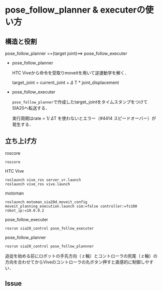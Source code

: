 # pose_follow_planner & executerの使い方

## 構造と役割

pose_follow_planner ==(target joint)==> pose_follow_executer

- pose_follow_planner

  HTC Viveから命令を受取りmoveitを用いて逆運動学を解く．

  target_joint = current_joint + $\Delta$ T * joint_displacement

- pose_follow_executer

  `pose_follow_planner`で作成したtarget_jointをタイムスタンプをつけてSIA20へ転送する．

  実行周期はrate = 1/ $\Delta$T を使わないとエラー（#4414 スピードオーバー）が発生する．

## 立ち上げ方

roscore

```
roscore 
```

HTC Vive

```shell
roslaunch vive_ros server_vr.launch
roslaunch vive_ros vive.launch
```

motoman

```
roslaunch motoman_sia20d_moveit_config moveit_planning_execution.launch sim:=false controller:=fs100 robot_ip:=10.0.0.2
```

pose_follow_executer

```
rosrun sia20_control pose_follow_executer
```

pose_follow_planner

```
rosrun sia20_control pose_follow_plannner
```

追従を始める前にロボットの手先方向（ｚ軸）とコントローラの尻尾（ｚ軸）の方向を合わせてからViveのコントローラの丸ボタン押すと直感的に制御しやすい．

## Issue

